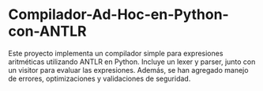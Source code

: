 # Compilador-Ad-Hoc-en-Python-con-ANTLR
Este proyecto implementa un compilador simple para expresiones aritméticas utilizando ANTLR en Python. Incluye un lexer y parser, junto con un visitor para evaluar las expresiones. Además, se han agregado manejo de errores, optimizaciones y validaciones de seguridad.
